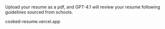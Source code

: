 Upload your resume as a pdf, and GPT-4.1 will review your resume following guidelines sourced from schools.

cooked-resume.vercel.app
